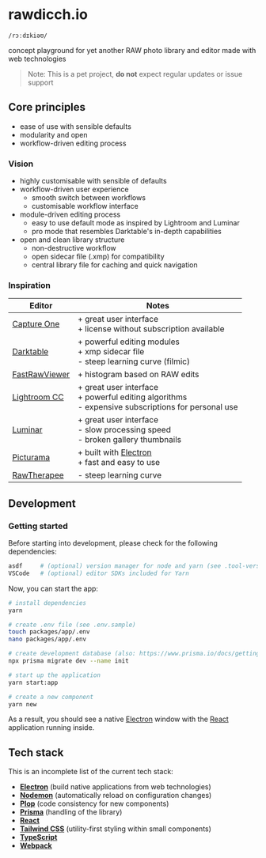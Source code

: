 # rawdicch.io

`/rɔːdɪkiəʊ/`

concept playground for yet another RAW photo library and editor made with web technologies

> Note: This is a pet project, **do not** expect regular updates or issue support

## Core principles

- ease of use with sensible defaults
- modularity and open
- workflow-driven editing process

### Vision

- highly customisable with sensible of defaults
- workflow-driven user experience
  - smooth switch between workflows
  - customisable workflow interface
- module-driven editing process
  - easy to use default mode as inspired by Lightroom and Luminar
  - pro mode that resembles Darktable's in-depth capabilities
- open and clean library structure
  - non-destructive workflow
  - open sidecar file (.xmp) for compatibility
  - central library file for caching and quick navigation

### Inspiration

| Editor                                          | Notes                                                                                                 |
| ----------------------------------------------- | ----------------------------------------------------------------------------------------------------- |
| [Capture One](https://www.captureone.com/de)    | + great user interface<br>+ license without subscription available                                    |
| [Darktable](https://www.darktable.org/)         | + powerful editing modules<br>+ xmp sidecar file <br>- steep learning curve (filmic)                  |
| [FastRawViewer](https://www.fastrawviewer.com/) | + histogram based on RAW edits                                                                        |
| [Lightroom CC](https://lightroom.adobe.com/)    | + great user interface<br>+ powerful editing algorithms<br>- expensive subscriptions for personal use |
| [Luminar](https://skylum.com/luminar)           | + great user interface<br>- slow processing speed<br>- broken gallery thumbnails                      |
| [Picturama](https://picturama.github.io/)       | + built with [Electron](https://www.electronjs.org/)<br>+ fast and easy to use                        |
| [RawTherapee](https://rawtherapee.com/)         | - steep learning curve                                                                                |

## Development

### Getting started

Before starting into development, please check for the following dependencies:

```sh
asdf     # (optional) version manager for node and yarn (see .tool-versions)
VSCode   # (optional) editor SDKs included for Yarn
```

Now, you can start the app:

```sh
# install dependencies
yarn

# create .env file (see .env.sample)
touch packages/app/.env
nano packages/app/.env

# create development database (also: https://www.prisma.io/docs/getting-started/setup-prisma/start-from-scratch/relational-databases-typescript-postgres)
npx prisma migrate dev --name init

# start up the application
yarn start:app

# create a new component
yarn new
```

As a result, you should see a native [Electron](https://www.electronjs.org/) window with the [React](https://reactjs.org/) application running inside.

## Tech stack

This is an incomplete list of the current tech stack:

- [**Electron**](https://www.electronjs.org/) (build native applications from web technologies)
- [**Nodemon**](https://nodemon.io/) (automatically reload on configuration changes)
- [**Plop**](https://plopjs.com/) (code consistency for new components)
- [**Prisma**](https://www.prisma.io/) (handling of the library)
- [**React**](https://reactjs.org/)
- [**Tailwind CSS**](https://tailwindcss.com/) (utility-first styling within small components)
- [**TypeScript**](https://www.typescriptlang.org/)
- [**Webpack**](https://webpack.js.org/)
